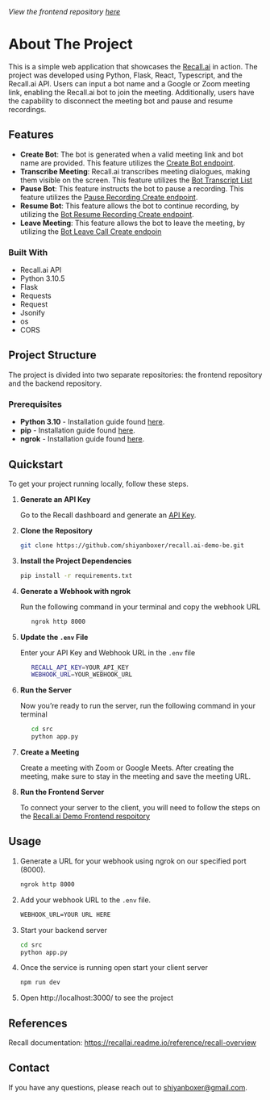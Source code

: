 <!-- ABOUT THE PROJECT -->
*View the frontend repository [here](https://github.com/shiyanboxer/recall.ai-demo-fe)*

# About The Project
This is a simple web application that showcases the [Recall.ai](https://www.recall.ai) in action. The project was developed using Python, Flask, React, Typescript, and the Recall.ai API. Users can input a bot name and a Google or Zoom meeting link, enabling the Recall.ai bot to join the meeting. Additionally, users have the capability to disconnect the meeting bot and pause and resume recordings.

<!-- FEATURES -->
## Features
- **Create Bot**: The bot is generated when a valid meeting link and bot name are provided. This feature utilizes the [Create Bot endpoint](https://recallai.readme.io/reference/bot_create).
- **Transcribe Meeting**: Recall.ai transcribes meeting dialogues, making them visible on the screen. This feature utilizes the  [Bot Transcript List](https://recallai.readme.io/reference/bot_transcript_list)
- **Pause Bot**: This feature instructs the bot to pause a recording. This feature utilizes the [Pause Recording Create endpoint](https://recallai.readme.io/reference/bot_pause_recording_create).
- **Resume Bot**: This feature allows the bot to continue recording, by utilizing the [Bot Resume Recording Create endpoint](https://recallai.readme.io/reference/bot_resume_recording_create).
- **Leave Meeting**: This feature allows the bot to leave the meeting, by utilizing the [Bot Leave Call Create endpoin](https://recallai.readme.io/reference/bot_leave_call_create)

<!-- TECHNOLOGIES -->
### Built With
- Recall.ai API
- Python 3.10.5
- Flask
- Requests
- Request
- Jsonify
- os
- CORS

<!-- PROJECT -->
## Project Structure
The project is divided into two separate repositories: the frontend repository and the backend repository.

<!-- PREREQUISITES -->
### Prerequisites
* **Python 3.10** - Installation guide found [here](https://www.python.org/downloads/).
* **pip** - Installation guide found [here](https://pip.pypa.io/en/stable/installation/).
* **ngrok** - Installation guide found [here](https://ngrok.com/).

<!-- QUICKSTART -->
## Quickstart

To get your project running locally, follow these steps.
1. **Generate an API Key**

   Go to the Recall dashboard and generate an [API Key](https://www.recall.ai/).

2. **Clone the Repository**

   ```sh
   git clone https://github.com/shiyanboxer/recall.ai-demo-be.git
   ```

3. **Install the Project Dependencies**

   ```bash
   pip install -r requirements.txt
   ```

4. **Generate a Webhook with ngrok**

   Run the following command in your terminal and copy the webhook URL

   ```bash
      ngrok http 8000
   ```

4. **Update the `.env` File**

   Enter your API Key and Webhook URL in the `.env` file

   ```bash
      RECALL_API_KEY=YOUR_API_KEY
      WEBHOOK_URL=YOUR_WEBHOOK_URL
   ```

5. **Run the Server**

   Now you’re ready to run the server, run the following command in your terminal

   ```bash
      cd src
      python app.py
   ```

6. **Create a Meeting**

   Create a meeting with Zoom or Google Meets. After creating the meeting, make sure to stay in the meeting and save the meeting URL.

7. **Run the Frontend Server**

   To connect your server to the client, you will need to follow the steps on the [Recall.ai Demo Frontend respoitory](https://github.com/shiyanboxer/recall.ai-demo-fe)


<!-- USAGE -->
## Usage
1. Generate a URL for your webhook using ngrok on our specified port (8000).

   ```sh
   ngrok http 8000
   ```

2. Add your webhook URL to the `.env` file.

   ```txt
   WEBHOOK_URL=YOUR URL HERE
   ```

3. Start your backend server

   ```bash
   cd src
   python app.py
   ```

4. Once the service is running open start your client server

   ```bash
   npm run dev
   ```

5. Open http://localhost:3000/ to see the project

## References
Recall documentation: https://recallai.readme.io/reference/recall-overview

## Contact
If you have any questions, please reach out to shiyanboxer@gmail.com. 
